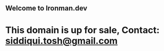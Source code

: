 ## Welcome to Ironman.dev

# This domain is up for sale, Contact: [siddiqui.tosh@gmail.com](mailto:siddiqui.tosh@gmail.com)
